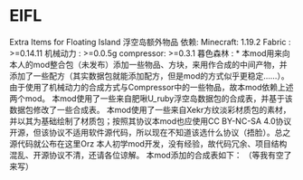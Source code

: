 # EIFL
Extra Items for Floating Island
浮空岛额外物品
依赖: Minecraft: 1.19.2
     Fabric    : >=0.14.11
     机械动力    : >=0.0.5g
     compressor: >=0.3.1
     暮色森林    : *
本mod用来向本人的mod整合包（未发布）添加一些物品、方块，来用作合成的中间产物，并添加了一些配方（其实数据包就能添加配方，但是mod的方式似乎更稳定……）。由于使用了机械动力的合成方式与Compressor中的一些物品，故本mod依赖上述两个mod。
本mod使用了一些来自肥啾U_ruby浮空岛数据包的合成表，并基于该数据包修改了一些合成表。
本mod使用了一些来自Xekr方纹淡彩材质包的素材，并以其为基础绘制了材质包；按照其协议本mod也应使用CC BY-NC-SA 4.0协议开源，但该协议不适用软件源代码，所以现在不知道该选什么协议（捂脸）。总之源代码就公布在这里Orz
本人初学mod开发，没有经验，故代码冗余、项目结构混乱、开源协议不清，还请各位谅解。
本mod添加的合成表如下：
（等我有空了来写）

